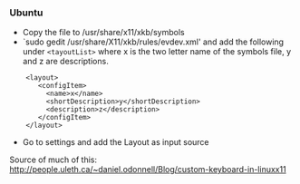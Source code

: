 ### Ubuntu

  - Copy the file to /usr/share/x11/xkb/symbols
  - `sudo gedit /usr/share/X11/xkb/rules/evdev.xml' and add the following under ```<tayoutList>``` where x is the two letter name of the symbols file, y and z are descriptions.
  
  ```
      <layout>
         <configItem>
           <name>x</name>
           <shortDescription>y</shortDescription>
           <description>z</description>
         </configItem>
      </layout>
  ```
     
  - Go to settings and add the Layout as input source
  
  Source of much of this:
  http://people.uleth.ca/~daniel.odonnell/Blog/custom-keyboard-in-linuxx11
